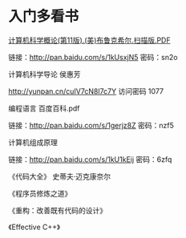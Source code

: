 # 入门多看书

[计算机科学概论(第11版).(美)布鲁克希尔.扫描版.PDF](http://baike.baidu.com/link?url=OPSzPeKZXB1zQARe3vPSEGkihwuM4ammtnSsEZ4Uc_PCYyesezS9WCBMXAvSB84S7W5hccflXFMVHarny9IIiRl-WpIe5Zlh_lcnZQLYxt7)

链接：http://pan.baidu.com/s/1kUsxjN5 密码：sn2o

计算机科学导论 侯惠芳

http://yunpan.cn/cuIV7cN8I7c7Y 访问密码 1077

编程语言 百度百科.pdf

链接：http://pan.baidu.com/s/1gerjz8Z 密码：nzf5

计算机组成原理

链接：http://pan.baidu.com/s/1kU1kEij 密码：6zfq

《代码大全》 史蒂夫·迈克康奈尔

《程序员修炼之道》

《重构：改善既有代码的设计》

《Effective C++》